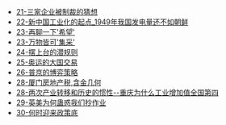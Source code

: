 <!--
 * @Description: 
 * @Autor: Au3C2
 * @Date: 2021-06-11 18:57:46
 * @LastEditors: Au3C2
 * @LastEditTime: 2022-01-30 00:12:03
-->

* [21-三家企业被制裁的猜想](政事堂/2022/01/21-三家企业被制裁的猜想.html)
* [22-新中国工业化的起点_1949年我国发电量还不如朝鲜](宁南山/2022/01/22-新中国工业化的起点_1949年我国发电量还不如朝鲜.html)
* [23-再聊一下'希望'](政事堂/2022/01/23-再聊一下'希望'.html)
* [23-万物皆可'集采'](政事堂/2022/01/23-万物皆可'集采'.html)
* [24-摆上台的潜规则](政事堂/2022/01/24-摆上台的潜规则.html)
* [25-奥运的大国交易](政事堂/2022/01/25-奥运的大国交易.html)
* [26-普京的博弈策略](政事堂/2022/01/26-普京的博弈策略.html)
* [28-厦门房地产税,含金几何](政事堂/2022/01/28-厦门房地产税,含金几何.html)
* [28-两次产业转移和历史的惯性--重庆为什么工业增加值全国第四](宁南山/2022/01/28-两次产业转移和历史的惯性--重庆为什么工业增加值全国第四.html)
* [29-英美为何蛊惑我们抄作业](政事堂/2022/01/29-英美为何蛊惑我们抄作业.html)
* [30-何时迎来政策底](政事堂/2022/01/30-何时迎来政策底.html)
